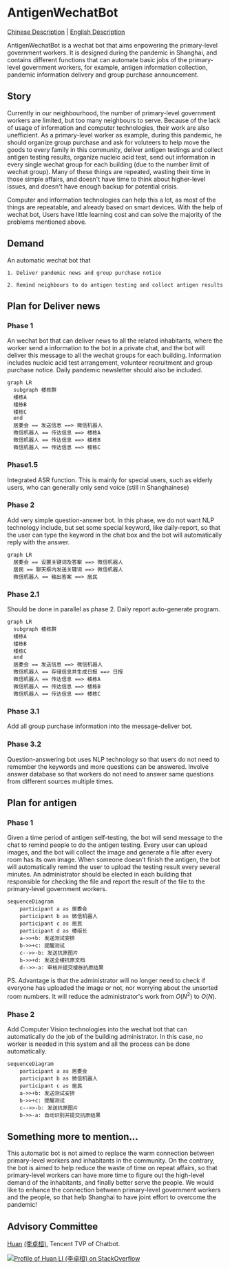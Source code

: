 # AntigenWechatBot 

[Chinese Description](README.md) | [English Description](README.EN.md)

AntigenWechatBot is a wechat bot that aims enpowering the primary-level government workers. It is designed during the pandemic in Shanghai, and contains different functions that can automate basic jobs of the primary-level government workers, for example, antigen information collection, pandemic information delivery and group purchase announcement.

## Story

Currently in our neighbourhood, the number of primary-level government workers are limited, but too many neighbours to serve. Because of the lack of usage of information and computer technologies, their work are also unefficient. As a primary-level worker as example, during this pandemic, he should organize group purchase and ask for voluteers to help move the goods to every family in this community, deliver antigen testings and collect antigen testing results, organize nucleic acid test, send out information in every single wechat group for each building (due to the number limit of wechat group). Many of these things are repeated, wasting their time in those simple affairs, and doesn't have time to think about higher-level issues, and doesn't have enough backup for potential crisis. 

Computer and information technologies can help this a lot, as most of the things are repeatable, and already based on smart devices. With the help of wechat bot, Users have little learning cost and can solve the majority of the problems mentioned above.


## Demand

An automatic wechat bot that   

    1. Deliver pandemic news and group purchase notice                       
    
    2. Remind neighbours to do antigen testing and collect antigen results    
    

## Plan for Deliver news

### Phase 1

An wechat bot that can deliver news to all the related inhabitants, where the worker send a information to the bot in a private chat, and the bot will deliver this message to all the wechat groups for each building. Information includes nucleic acid test arrangement, volunteer recruitment and group purchase notice. Daily pandemic newsletter should also be included.


```mermaid
graph LR
  subgraph 楼栋群
  楼栋A
  楼栋B
  楼栋C
  end
  居委会 == 发送信息 ==> 微信机器人
  微信机器人 == 传达信息 ==> 楼栋A
  微信机器人 == 传达信息 ==> 楼栋B
  微信机器人 == 传达信息 ==> 楼栋C
```

### Phase1.5

Integrated ASR function.
This is mainly for special users, such as elderly users, who can generally only send voice (still in Shanghainese)

### Phase 2

Add very simple question-answer bot. In this phase, we do not want NLP technology include, but set some special keyword, like daily-report, so that the user can type the keyword in the chat box and the bot will automatically reply with the answer.

```mermaid
graph LR
  居委会 == 设置关键词及答案 ==> 微信机器人
  居民 == 聊天框内发送关键词 ==> 微信机器人
  微信机器人 == 输出答案 ==> 居民
```

### Phase 2.1

Should be done in parallel as phase 2. Daily report auto-generate program.

```mermaid
graph LR
  subgraph 楼栋群
  楼栋A
  楼栋B
  楼栋C
  end
  居委会 == 发送信息 ==> 微信机器人
  微信机器人 == 存储信息并生成日报 ==> 日报
  微信机器人 == 传达信息 ==> 楼栋A
  微信机器人 == 传达信息 ==> 楼栋B
  微信机器人 == 传达信息 ==> 楼栋C
```

### Phase 3.1

Add all group purchase information into the message-deliver bot.

### Phase 3.2

Question-answering bot uses NLP technology so that users do not need to remember the keywords and more questions can be answered. Involve answer database so that workers do not need to answer same questions from different sources multiple times.

## Plan for antigen

### Phase 1

Given a time period of antigen self-testing, the bot will send message to the chat to remind people to do the antigen testing. Every user can upload images, and the bot will collect the image and generate a file after every room has its own image. When someone doesn't finish the antigen, the bot will automatically remind the user to upload the testing result every several minutes. An administrator should be elected in each building that responsible for checking the file and report the result of the file to the primary-level government workers.

```mermaid
sequenceDiagram
    participant a as 居委会
    participant b as 微信机器人
    participant c as 居民
    participant d as 楼组长
    a->>+b: 发送测试安排
    b->>+c: 提醒测试
    c-->>-b: 发送抗原图片
    b->>+d: 发送全楼抗原文档
    d-->>-a: 审核并提交楼栋抗原结果
```

PS. Advantage is that the administrator will no longer need to check if everyone has uploaded the image or not, nor worrying about the unsorted room numbers. It will reduce the administrator's work from $O(N^2)$ to $O(N)$.

### Phase 2

Add Computer Vision technologies into the wechat bot that can automatically do the job of the building administrator. In this case, no worker is needed in this system and all the process can be done automatically.

```mermaid
sequenceDiagram
    participant a as 居委会
    participant b as 微信机器人
    participant c as 居民
    a->>+b: 发送测试安排
    b->>+c: 提醒测试
    c-->>-b: 发送抗原图片
    b->>-a: 自动识别并提交抗原结果
```

## Something more to mention...

This automatic bot is not aimed to replace the warm connection between primary-level workers and inhabitants in the community. On the contrary, the bot is aimed to help reduce the waste of time on repeat affairs, so that primary-level workers can have more time to figure out the high-level demand of the inhabitants, and finally better serve the people. We would like to enhance the connection between primary-level government workers and the people, so that help Shanghai to have joint effort to overcome the pandemic!

## Advisory Committee

[Huan](https://github.com/huan) [(李卓桓)](http://linkedin.com/in/zixia), Tencent TVP of Chatbot.

[![Profile of Huan LI (李卓桓) on StackOverflow](https://stackoverflow.com/users/flair/1123955.png)](https://stackoverflow.com/users/1123955/huan)
